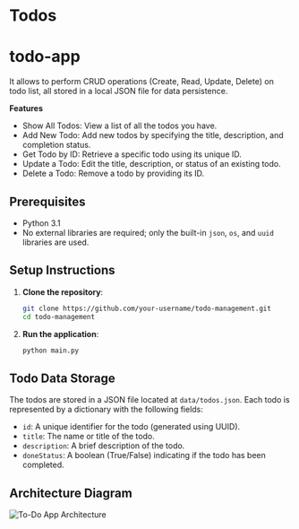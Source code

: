 # Todos
# todo-app
 It allows to perform CRUD operations (Create, Read, Update, Delete) on todo list, all stored in a local JSON file for data persistence.

**Features**

- Show All Todos: View a list of all the todos you have.
- Add New Todo: Add new todos by specifying the title, description, and completion status.
- Get Todo by ID: Retrieve a specific todo using its unique ID.
- Update a Todo: Edit the title, description, or status of an existing todo.
- Delete a Todo: Remove a todo by providing its ID.

## Prerequisites

- Python 3.1
- No external libraries are required; only the built-in `json`, `os`, and `uuid` libraries are used.

## Setup Instructions

1. **Clone the repository**:

   ```bash
   git clone https://github.com/your-username/todo-management.git
   cd todo-management
   ```

2. **Run the application**:

   ```bash
   python main.py
   ```

## Todo Data Storage

The todos are stored in a JSON file located at `data/todos.json`. Each todo is represented by a dictionary with the following fields:

- `id`: A unique identifier for the todo (generated using UUID).
- `title`: The name or title of the todo.
- `description`: A brief description of the todo.
- `doneStatus`: A boolean (True/False) indicating if the todo has been completed.

##  Architecture Diagram

![To-Do App Architecture](images/todo.drawio.png)


